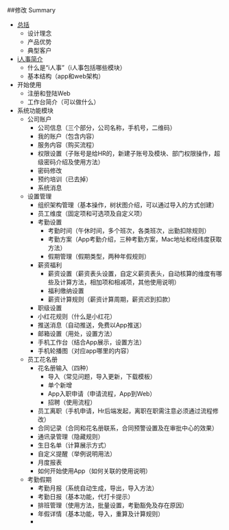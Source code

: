 ##修改 Summary

* [总括](README.md)
  * 设计理念
  * 产品优势
  * 典型客户
* [i人事简介](introduction.md)
  * 什么是“i人事”（i人事包括哪些模块）
  * 基本结构（app和web架构）
* 开始使用
  * 注册和登陆Web
  * 工作台简介（可以做什么）
* 系统功能模块
  * 公司账户
    * 公司信息（三个部分，公司名称，手机号，二维码）
    * 我的账户（包含内容）
    * 服务内容（购买流程）
    * 权限设置（子账号是给HR的，新建子账号及模块、部门权限操作，超级密码介绍及使用方法）
    * 密码修改
    * 预约培训（已去掉）
    * 系统消息
  * 设置管理
    * 组织架构管理（基本操作，树状图介绍，可以通过导入的方式创建）
    * 员工维度（固定项和可选项及自定义项）
    * 考勤设置
      * 考勤时间（午休时间，多个班次，各类班次，出勤扣除规则）
      * 考勤方案（App考勤介绍，三种考勤方案，Mac地址和经纬度获取方法）
      * 假期管理（假期类型，两种年假规则）
    * 薪资福利
      * 薪资设置（薪资表头设置，自定义薪资表头，自动核算的维度有哪些及计算方法，相加项和相减项，其他使用说明）
      * 福利缴纳设置
      * 薪资计算规则（薪资计算周期，薪资迟到扣款）
    * 职级设置
    * 小红花规则（什么是小红花）
    * 推送消息（自动推送，免费以App推送）
    * 邮箱设置（用处，设置方法）
    * 手机工作台（结合App展示，设置方法）
    * 手机轮播图（对应app哪里的内容）
  * 员工花名册
    * 花名册输入（四种）
      * 导入（常见问题，导入更新，下载模板）
      * 单个新增
      * App入职申请（申请流程，App到Web）
      * 招聘（使用流程）
    * 员工离职（手机申请，Hr后端发起，离职在职需注意必须通过流程修改）
    * 合同记录（合同和花名册联系，合同预警设置及在审批中心的效果）
    * 通讯录管理（隐藏规则）
    * 生日名单（计算展示方式）
    * 自定义提醒（举例说明用法）
    * 月度报表
    * 如何开始使用App（如何关联的使用说明）
  * 考勤假期
    * 考勤月报（系统自动生成，导出，导入方法）
    * 考勤日报（基本功能，代打卡提示）
    * 排班管理（使用方法，批量设置，考勤豁免及存在原因）
    * 年假详情（基本功能，导入，重算及计算规则）
    * 
